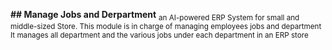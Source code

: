 **## Manage Jobs and Derpartment**
<sub>an AI-powered ERP System for small and middle-sized Store.
This module is in charge of managing employees jobs and department
It manages all department and the various jobs under each department in an ERP store</sub>

